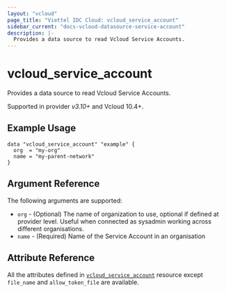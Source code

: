 ```yaml
---
layout: "vcloud"
page_title: "Viettel IDC Cloud: vcloud_service_account"
sidebar_current: "docs-vcloud-datasource-service-account"
description: |-
  Provides a data source to read Vcloud Service Accounts.
---
```


# vcloud\_service\_account

Provides a data source to read Vcloud Service Accounts.

Supported in provider *v3.10+* and Vcloud 10.4+.

## Example Usage

```hcl
data "vcloud_service_account" "example" {
  org  = "my-org"
  name = "my-parent-network"
}
```

## Argument Reference

The following arguments are supported:

* `org` - (Optional) The name of organization to use, optional if defined at provider level. Useful
  when connected as sysadmin working across different organisations.
* `name` - (Required) Name of the Service Account in an organisation

## Attribute Reference

All the attributes defined in [`vcloud_service_account`](/providers/vmware/vcloud/latest/docs/resources/service_account)
resource except `file_name` and `allow_token_file` are available.
